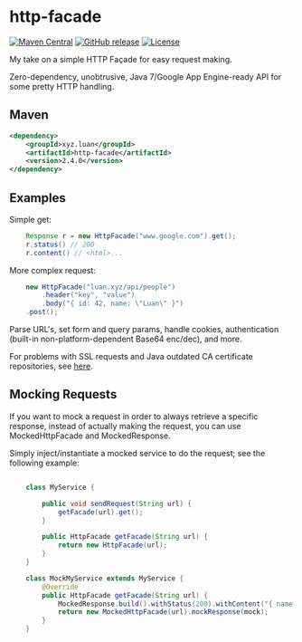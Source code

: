 # http-facade

[![Maven Central](https://maven-badges.herokuapp.com/maven-central/xyz.luan/http-facade/badge.svg)](https://maven-badges.herokuapp.com/maven-central/xyz.luan/http-facade)
[![GitHub release](https://img.shields.io/github/release/luanpotter/http-facade.svg)](https://github.com/luanpotter/http-facade/releases)
[![License](https://img.shields.io/github/license/luanpotter/http-facade.svg)](https://opensource.org/licenses/MIT)

My take on a simple HTTP Façade for easy request making.

Zero-dependency, unobtrusive, Java 7/Google App Engine-ready API for some pretty HTTP handling.

## Maven

```xml
<dependency>
    <groupId>xyz.luan</groupId>
    <artifactId>http-facade</artifactId>
    <version>2.4.0</version>
</dependency>
```

## Examples

Simple get:

```java
    Response r = new HttpFacade("www.google.com").get();
    r.status() // 200
    r.content() // <html>...
```

More complex request:

```java
    new HttpFacade("luan.xyz/api/people")
        .header("key", "value")
        .body("{ id: 42, name: \"Luan\" }")
    .post();
```

Parse URL's, set form and query params, handle cookies, authentication (built-in non-platform-dependent Base64 enc/dec), and more.

For problems with SSL requests and Java outdated CA certificate repositories, see [here](doc/SSL.md).

## Mocking Requests

If you want to mock a request in order to always retrieve a specific response, instead of actually making the request, you can use MockedHttpFacade and MockedResponse.

Simply inject/instantiate a mocked service to do the request; see the following example:

```java

    class MyService {

        public void sendRequest(String url) {
            getFacade(url).get();
        }

        public HttpFacade getFacade(String url) {
            return new HttpFacade(url);
        }
    }

    class MockMyService extends MyService {
        @Override
        public HttpFacade getFacade(String url) {
            MockedResponse.build().withStatus(200).withContent("{ name : mock }");
            return new MockedHttpFacade(url).mockResponse(mock);
        }
    }

```
